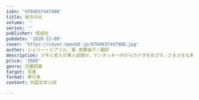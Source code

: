 ```yaml
---
isbn: '9784037447908'
title: 彼方の光
volume: ''
series: ''
publisher: 偕成社
pubdate: '2020-12-09'
cover: 'https://cover.openbd.jp/9784037447908.jpg'
author: シェリー・ピアソル／著 斎藤倫子／翻訳
description: 少年と老人の黒人奴隷が、ケンタッキー州からカナダをめざす。さまざまな実話を下敷きにして描いた一気読みのストーリー。
price: '1600'
genre: 児童図書
target: 児童
format: 単行本
content: 外国文学小説

---
```

